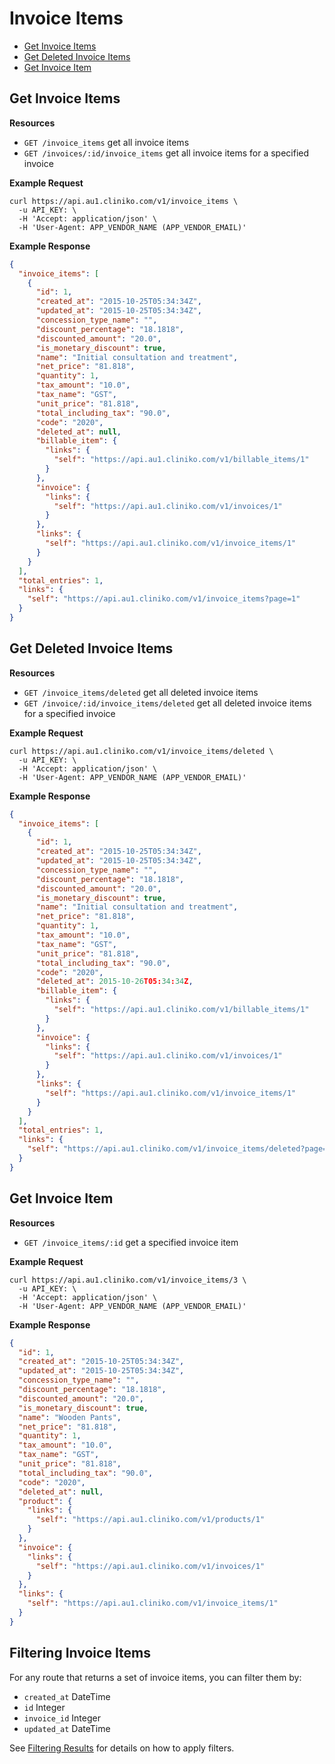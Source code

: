 Invoice Items
===============
* [Get Invoice Items](#get-invoice-items "This will return all invoice items.")
* [Get Deleted Invoice Items](#get-deleted-invoice-items "This will return all deleted invoice items.")
* [Get Invoice Item](#get-invoice-item "This will return a specified invoice item.")

Get Invoice Items
----------------

**Resources**
* ```GET /invoice_items``` get all invoice items
* ```GET /invoices/:id/invoice_items``` get all invoice items for a specified invoice

**Example Request**
```shell
curl https://api.au1.cliniko.com/v1/invoice_items \
  -u API_KEY: \
  -H 'Accept: application/json' \
  -H 'User-Agent: APP_VENDOR_NAME (APP_VENDOR_EMAIL)'
```

**Example Response**
```json
{
  "invoice_items": [
    {
      "id": 1,
      "created_at": "2015-10-25T05:34:34Z",
      "updated_at": "2015-10-25T05:34:34Z",
      "concession_type_name": "",
      "discount_percentage": "18.1818",
      "discounted_amount": "20.0",
      "is_monetary_discount": true,
      "name": "Initial consultation and treatment",
      "net_price": "81.818",
      "quantity": 1,
      "tax_amount": "10.0",
      "tax_name": "GST",
      "unit_price": "81.818",
      "total_including_tax": "90.0",
      "code": "2020",
      "deleted_at": null,
      "billable_item": {
        "links": {
          "self": "https://api.au1.cliniko.com/v1/billable_items/1"
        }
      },
      "invoice": {
        "links": {
          "self": "https://api.au1.cliniko.com/v1/invoices/1"
        }
      },
      "links": {
        "self": "https://api.au1.cliniko.com/v1/invoice_items/1"
      }
    }
  ],
  "total_entries": 1,
  "links": {
    "self": "https://api.au1.cliniko.com/v1/invoice_items?page=1"
  }
}
```

Get Deleted Invoice Items
----------------

**Resources**
* ```GET /invoice_items/deleted``` get all deleted invoice items
* ```GET /invoice/:id/invoice_items/deleted``` get all deleted invoice items for a specified invoice

**Example Request**
```shell
curl https://api.au1.cliniko.com/v1/invoice_items/deleted \
  -u API_KEY: \
  -H 'Accept: application/json' \
  -H 'User-Agent: APP_VENDOR_NAME (APP_VENDOR_EMAIL)'
```

**Example Response**
```json
{
  "invoice_items": [
    {
      "id": 1,
      "created_at": "2015-10-25T05:34:34Z",
      "updated_at": "2015-10-25T05:34:34Z",
      "concession_type_name": "",
      "discount_percentage": "18.1818",
      "discounted_amount": "20.0",
      "is_monetary_discount": true,
      "name": "Initial consultation and treatment",
      "net_price": "81.818",
      "quantity": 1,
      "tax_amount": "10.0",
      "tax_name": "GST",
      "unit_price": "81.818",
      "total_including_tax": "90.0",
      "code": "2020",
      "deleted_at": 2015-10-26T05:34:34Z,
      "billable_item": {
        "links": {
          "self": "https://api.au1.cliniko.com/v1/billable_items/1"
        }
      },
      "invoice": {
        "links": {
          "self": "https://api.au1.cliniko.com/v1/invoices/1"
        }
      },
      "links": {
        "self": "https://api.au1.cliniko.com/v1/invoice_items/1"
      }
    }
  ],
  "total_entries": 1,
  "links": {
    "self": "https://api.au1.cliniko.com/v1/invoice_items/deleted?page=1"
  }
}
```


Get Invoice Item
------------

**Resources**
* ```GET /invoice_items/:id``` get a specified invoice item

**Example Request**
```shell
curl https://api.au1.cliniko.com/v1/invoice_items/3 \
  -u API_KEY: \
  -H 'Accept: application/json' \
  -H 'User-Agent: APP_VENDOR_NAME (APP_VENDOR_EMAIL)'
```

**Example Response**
```json
{
  "id": 1,
  "created_at": "2015-10-25T05:34:34Z",
  "updated_at": "2015-10-25T05:34:34Z",
  "concession_type_name": "",
  "discount_percentage": "18.1818",
  "discounted_amount": "20.0",
  "is_monetary_discount": true,
  "name": "Wooden Pants",
  "net_price": "81.818",
  "quantity": 1,
  "tax_amount": "10.0",
  "tax_name": "GST",
  "unit_price": "81.818",
  "total_including_tax": "90.0",
  "code": "2020",
  "deleted_at": null,
  "product": {
    "links": {
      "self": "https://api.au1.cliniko.com/v1/products/1"
    }
  },
  "invoice": {
    "links": {
      "self": "https://api.au1.cliniko.com/v1/invoices/1"
    }
  },
  "links": {
    "self": "https://api.au1.cliniko.com/v1/invoice_items/1"
  }
}
```

Filtering Invoice Items
----------------

For any route that returns a set of invoice items, you can filter them by:
* ```created_at``` DateTime
* ```id``` Integer
* ```invoice_id``` Integer
* ```updated_at``` DateTime

See [Filtering Results](https://github.com/redguava/cliniko-api#filtering-results) for details on how to apply filters.
